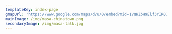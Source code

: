 ```yaml
---
templateKey: index-page
gmapUrl: 'https://www.google.com/maps/d/u/0/embed?mid=1VQHZbH9Elf3YIR0JCo9qQ0ywXGA&hl=en&ll=38.901906769884384%2C-77.01435253235564&z=6'
mainImage: /img/masa-chinatown.png
secondaryImage: /img/masa-talk.jpg
---
```


